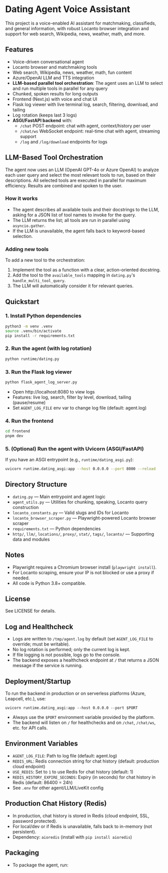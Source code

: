 # Dating Agent Voice Assistant

This project is a voice-enabled AI assistant for matchmaking, classifieds, and general information, with robust Locanto browser integration and support for web search, Wikipedia, news, weather, math, and more.

## Features
- Voice-driven conversational agent
- Locanto browser and matchmaking tools
- Web search, Wikipedia, news, weather, math, fun content
- Azure/OpenAI LLM and TTS integration
- **LLM-based parallel tool orchestration**: The agent uses an LLM to select and run multiple tools in parallel for any query
- Chunked, spoken results for long outputs
- Frontend (Next.js) with voice and chat UI
- Flask log viewer with live terminal log, search, filtering, download, and tailing
- Log rotation (keeps last 3 logs)
- **ASGI/FastAPI backend** with:
  - `/chat` POST endpoint: chat with agent, context/history per user
  - `/chat/ws` WebSocket endpoint: real-time chat with agent, streaming support
  - `/log` and `/log/download` endpoints for logs

## LLM-Based Tool Orchestration
The agent now uses an LLM (OpenAI GPT-4o or Azure OpenAI) to analyze each user query and select the most relevant tools to run, based on their descriptions. All selected tools are executed in parallel for maximum efficiency. Results are combined and spoken to the user.

### How it works
- The agent describes all available tools and their docstrings to the LLM, asking for a JSON list of tool names to invoke for the query.
- The LLM returns the list; all tools are run in parallel using `asyncio.gather`.
- If the LLM is unavailable, the agent falls back to keyword-based selection.

### Adding new tools
To add a new tool to the orchestration:
1. Implement the tool as a function with a clear, action-oriented docstring.
2. Add the tool to the `available_tools` mapping in `dating.py`'s `handle_multi_tool_query`.
3. The LLM will automatically consider it for relevant queries.

## Quickstart

### 1. Install Python dependencies
```bash
python3 -m venv .venv
source .venv/bin/activate
pip install -r requirements.txt
```

### 2. Run the agent (with log rotation)
```bash
python runtime/dating.py
```

### 3. Run the Flask log viewer
```bash
python flask_agent_log_server.py
```
- Open http://localhost:8080 to view logs
- Features: live log, search, filter by level, download, tailing (pause/resume)
- Set `AGENT_LOG_FILE` env var to change log file (default: agent.log)

### 4. Run the frontend
```bash
cd frontend
pnpm dev
```

### 5. (Optional) Run the agent with Uvicorn (ASGI/FastAPI)
If you have an ASGI entrypoint (e.g., `runtime/dating_asgi.py`):
```bash
uvicorn runtime.dating_asgi:app --host 0.0.0.0 --port 8000 --reload
```

## Directory Structure
- `dating.py` — Main entrypoint and agent logic
- `agent_utils.py` — Utilities for chunking, speaking, Locanto query construction
- `locanto_constants.py` — Valid slugs and IDs for Locanto
- `locanto_browser_scraper.py` — Playwright-powered Locanto browser scraper
- `requirements.txt` — Python dependencies
- `http/`, `llm/`, `locations/`, `proxy/`, `stat/`, `tags/`, `locanto/` — Supporting data and modules

## Notes
- Playwright requires a Chromium browser install (`playwright install`).
- For Locanto scraping, ensure your IP is not blocked or use a proxy if needed.
- All code is Python 3.8+ compatible.

## License
See LICENSE for details.

## Log and Healthcheck
- Logs are written to `/tmp/agent.log` by default (set `AGENT_LOG_FILE` to override; must be writable).
- No log rotation is performed; only the current log is kept.
- If file logging is not possible, logs go to the console.
- The backend exposes a healthcheck endpoint at `/` that returns a JSON message if the service is running.

## Deployment/Startup
To run the backend in production or on serverless platforms (Azure, Leapcell, etc.), use:

```
uvicorn runtime.dating_asgi:app --host 0.0.0.0 --port $PORT
```

- Always use the `$PORT` environment variable provided by the platform.
- The backend will listen on `/` for healthchecks and on `/chat`, `/chat/ws`, etc. for API calls.

## Environment Variables
- `AGENT_LOG_FILE`: Path to log file (default: agent.log)
- `REDIS_URL`: Redis connection string for chat history (default: production cloud endpoint)
- `USE_REDIS`: Set to `1` to use Redis for chat history (default: 1)
- `REDIS_HISTORY_EXPIRE_SECONDS`: Expiry (in seconds) for chat history in Redis (default: 86400 = 24h)
- See `.env` for other agent/LLM/LiveKit config

## Production Chat History (Redis)
- In production, chat history is stored in Redis (cloud endpoint, SSL, password protected).
- For local/dev or if Redis is unavailable, falls back to in-memory (not persistent).
- Dependency: `aioredis` (install with `pip install aioredis`)

## Packaging
- To package the agent, run:
```